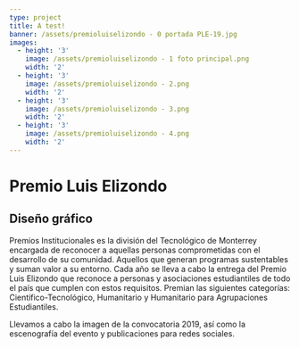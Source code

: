 ```yaml
---
type: project
title: A test!
banner: /assets/premioluiselizondo - 0 portada PLE-19.jpg
images:
  - height: '3'
    image: /assets/premioluiselizondo - 1 foto principal.png
    width: '2'
  - height: '3'
    image: /assets/premioluiselizondo - 2.png
    width: '2'
  - height: '3'
    image: /assets/premioluiselizondo - 3.png
    width: '2'
  - height: '3'
    image: /assets/premioluiselizondo - 4.png
    width: '2'
---
```

# Premio Luis Elizondo

## **Diseño gráfico**

Premios Institucionales es la división del Tecnológico de Monterrey encargada de reconocer a aquellas personas comprometidas con el desarrollo de su comunidad. Aquellos que generan programas sustentables y suman valor a su entorno. Cada año se lleva a cabo la entrega del Premio Luis Elizondo que reconoce a personas y asociaciones estudiantiles de todo el país que cumplen con estos requisitos. Premian las siguientes categorías: Científico-Tecnológico, Humanitario y Humanitario para Agrupaciones Estudiantiles.

Llevamos a cabo la imagen de la convocatoria 2019, así como la escenografía del evento y publicaciones para redes sociales.

